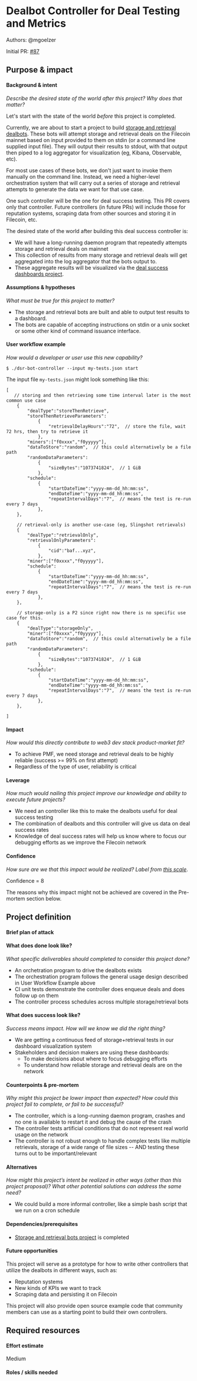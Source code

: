 # Dealbot Controller for Deal Testing and Metrics

Authors: @mgoelzer

Initial PR: [#87](https://github.com/protocol/web3-dev-team/pull/87) <!-- Reference the PR first proposing this document. Oooh, self-reference! -->

<!--
This template is for a proposal/brief/pitch for a significant project to be undertaken by a Web3 Dev project team.
The goal of project proposals is to help us decide which work to take on, which things are more valuable than other things.
-->
<!--
A proposal should contain enough detail for others to understand how this project contributes to our team’s mission of product-market fit
for our unified stack of protocols, what is included in scope of the project, where to get started if a project team were to take this on,
and any other information relevant for prioritizing this project against others.
It does not need to describe the work in much detail. Most technical design and planning would take place after a proposal is adopted.
Good project scope aims for ~3-5 engineers for 1-3 months (though feel free to suggest larger-scoped projects anyway). 
Projects do not include regular day-to-day maintenance and improvement work, e.g. on testing, tooling, validation, code clarity, refactors for future capability, etc.
-->
<!--
For ease of discussion in PRs, consider breaking lines after every sentence or long phrase.
-->

## Purpose &amp; impact 
#### Background &amp; intent
_Describe the desired state of the world after this project? Why does that matter?_
<!--
Outline the status quo, including any relevant context on the problem you’re seeing that this project should solve. Wherever possible, include pains or problems that you’ve seen users experience to help motivate why solving this problem works towards top-line objectives. 
-->

Let's start with the state of the world *before* this project is completed.

Currently, we are about to start a project to build [storage and retrieval dealbots](https://github.com/protocol/web3-dev-team/pull/84). These bots will attempt storage and retrieval deals on the Filecoin mainnet based on input provided to them on stdin (or a command line supplied input file).  They will output their results to stdout, with that output then piped to a log aggregator for visualization (eg, Kibana, Observable, etc).

For most use cases of these bots, we don't just want to invoke them manually on the command line. Instead, we need a higher-level orchestration system that will carry out a series of storage and retrieval attempts to generate the data we want for that use case.

One such controller will be the one for deal success testing. This PR covers only that controller.  Future controllers (in future PRs) will include those for reputation systems, scraping data from other sources and storing it in Filecoin, etc.

The desired state of the world after building this deal success controller is:

 - We will have a long-running daemon program that repeatedly attempts storage and retrieval deals on mainnet
 - This collection of results from many storage and retrieval deals will get aggregated into the log aggregator that the bots output to.
 - These aggregate results will be visualized via the [deal success dashboards project](https://github.com/protocol/web3-dev-team/pull/85).


#### Assumptions &amp; hypotheses
_What must be true for this project to matter?_
<!--(bullet list)-->

 - The storage and retrieval bots are built and able to output test results to a dashboard.
 - The bots are capable of accepting instructions on stdin or a unix socket or some other kind of command issuance interface.

#### User workflow example
_How would a developer or user use this new capability?_
<!--(short paragraph)-->

```
$ ./dsr-bot-controller --input my-tests.json start
```

The input file `my-tests.json` might look something like this:

```
[
   // storing and then retrieving some time interval later is the most common use case
	{
		"dealType":"storeThenRetrieve",
		"storeThenRetrieveParameters":
			{
				"retrievalDelayHours":"72",  // store the file, wait 72 hrs, then try to retrieve it
			},
		"miners":["f0xxxx","f0yyyyy"],
		"dataToStore":"random",  // this could alternatively be a file path
		"randomDataParameters":
			{
				"sizeBytes":"1073741824",  // 1 GiB
			},
		"schedule":
			{
				"startDateTime":"yyyy-mm-dd_hh:mm:ss",
				"endDateTime":"yyyy-mm-dd_hh:mm:ss",
				"repeatIntervalDays":"7",  // means the test is re-run every 7 days
			},
	},
	
	// retrieval-only is another use-case (eg, Slingshot retrievals)
	{
		"dealType":"retrievalOnly",
		"retrievalOnlyParameters":
			{
				"cid":"baf...xyz",
			},
		"miner":["f0xxxx","f0yyyyy"],
		"schedule":
			{
				"startDateTime":"yyyy-mm-dd_hh:mm:ss",
				"endDateTime":"yyyy-mm-dd_hh:mm:ss",
				"repeatIntervalDays":"7",  // means the test is re-run every 7 days
			},
	},
	
	// storage-only is a P2 since right now there is no specific use case for this.
	{
		"dealType":"storageOnly",
		"miner":["f0xxxx","f0yyyyy"],
		"dataToStore":"random",  // this could alternatively be a file path
		"randomDataParameters":
			{
				"sizeBytes":"1073741824",  // 1 GiB
			},
		"schedule":
			{
				"startDateTime":"yyyy-mm-dd_hh:mm:ss",
				"endDateTime":"yyyy-mm-dd_hh:mm:ss",
				"repeatIntervalDays":"7",  // means the test is re-run every 7 days
			},
	},

]
```

#### Impact
_How would this directly contribute to web3 dev stack product-market fit?_

<!--
Explain how this addresses known challenges or opportunities.
What awesome potential impact/outcomes/results will we see if we nail this project?
-->

 - To achieve PMF, we need storage and retrieval deals to be highly reliable (success >= 99% on first attempt)
 - Regardless of the type of user, reliability is critical

#### Leverage
_How much would nailing this project improve our knowledge and ability to execute future projects?_

<!--
Explain the opportunity or leverage point for our subsequent velocity/impact (e.g. by speeding up development, enabling more contributors, etc)
-->

 - We need an controller like this to make the dealbots useful for deal success testing
 - The combination of dealbots and this controller will give us data on deal success rates
 - Knowledge of deal success rates will help us know where to focus our debugging efforts as we improve the Filecoin network

#### Confidence
_How sure are we that this impact would be realized? Label from [this scale](https://medium.com/@nimay/inside-product-introduction-to-feature-priority-using-ice-impact-confidence-ease-and-gist-5180434e5b15)_.

<!--Explain why this rating-->

Confidence = 8

The reasons why this impact might not be achieved are covered in the Pre-mortem section below.


## Project definition
#### Brief plan of attack

<!--Briefly describe the milestones/steps/work needed for this project-->

#### What does done look like?
_What specific deliverables should completed to consider this project done?_

 - An orchetration program to drive the dealbots exists
 - The orchestration program follows the general usage design described in User Workflow Example above
 - CI unit tests demonstrate the controller does enqueue deals and does follow up on them
 - 	The controller process schedules across multiple storage/retrieval bots

####  What does success look like?
_Success means impact. How will we know we did the right thing?_

<!--
Provide success criteria. These might include particular metrics, desired changes in the types of bug reports being filed, desired changes in qualitative user feedback (measured via surveys, etc), etc.
-->

 - We are getting a continuous feed of storage+retrieval tests in our dashboard visualization system
 - Stakeholders and decision makers are using these dashboards:
   - To make decisions about where to focus debugging efforts
   - To understand how reliable storage and retrieval deals are on the network

#### Counterpoints &amp; pre-mortem
_Why might this project be lower impact than expected? How could this project fail to complete, or fail to be successful?_

 - The controller, which is a long-running daemon program, crashes and no one is available to restart it and debug the cause of the crash
 - The controller tests artificial conditions that do not represent real world usage on the network
 - The controller is not robust enough to handle complex tests like multiple retrievals, storage of a wide range of file sizes -- AND testing these turns out to be important/relevant

#### Alternatives
_How might this project’s intent be realized in other ways (other than this project proposal)? What other potential solutions can address the same need?_

 - We could build a more informal controller, like a simple bash script that we run on a cron schedule

#### Dependencies/prerequisites
<!--List any other projects that are dependencies/prerequisites for this project that is being pitched.-->

 - [Storage and retrieval bots project](https://github.com/protocol/web3-dev-team/pull/84) is completed

#### Future opportunities
<!--What future projects/opportunities could this project enable?-->

This project will serve as a prototype for how to write other controllers that utilize the dealbots in different ways, such as:

 - Reputation systems
 - New kinds of KPIs we want to track
 - Scraping data and persisting it on Filecoin

This project will also provide open source example code that community members can use as a starting point to build their own controllers.

## Required resources

#### Effort estimate
<!--T-shirt size rating of the size of the project. If the project might require external collaborators/teams, please note in the roles/skills section below). 
For a team of 3-5 people with the appropriate skills:
- Small, 1-2 weeks
- Medium, 3-5 weeks
- Large, 6-10 weeks
- XLarge, >10 weeks
Describe any choices and uncertainty in this scope estimate. (E.g. Uncertainty in the scope until design work is complete, low uncertainty in execution thereafter.)
-->

Medium

#### Roles / skills needed
<!--Describe the knowledge/skill-sets and team that are needed for this project (e.g. PM, docs, protocol or library expertise, design expertise, etc.). If this project could be externalized to the community or a team outside PL's direct employment, please note that here.-->
